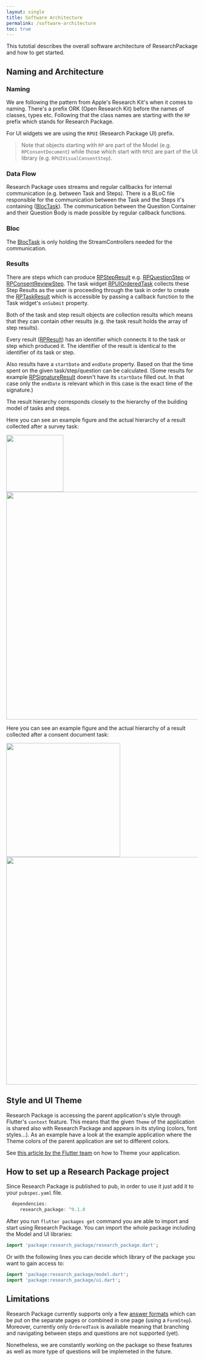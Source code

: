 ```yaml
---
layout: single
title: Software Architecture
permalink: /software-architecture
toc: true
---
```


This tutotial describes the overall software architecture of ResearchPackage and how to get started.

## Naming and Architecture

### Naming
We are following the pattern from Apple's Research Kit's when it comes to naming. There's a prefix ORK (Open Research Kit) before the names of classes, types etc. Following that the class names are starting with the `RP` prefix which stands for Research Package.

For UI widgets we are using the `RPUI` (Research Package UI) prefix.

> Note that objects starting with `RP` are part of the Model (e.g. `RPConsentDocument`) while those which start with `RPUI` are part of the UI library (e.g. `RPUIVisualConsentStep`).





### Data Flow

Research Package uses streams and regular callbacks for internal communication (e.g. between Task and Steps). 
There is a BLoC file responsible for the communication between the Task and the Steps it's containing ([BlocTask](https://pub.dev/documentation/research_package/latest/research_package_model/BlocTask-class.html)). The communication between the Question Container and their Question Body is made possible by regular callback functions.

### Bloc

The [BlocTask](https://pub.dev/documentation/research_package/latest/research_package_model/BlocTask-class.html) is only holding the StreamControllers needed for the communication.

### Results

There are steps which can produce [RPStepResult]() e.g. [RPQuestionStep]() or [RPConsentReviewStep](). The task widget [RPUIOrderedTask]() collects these Step Results as the user is proceeding through the task in order to create the [RPTaskResult]() which is accessible by passing a callback function to the Task widget's `onSubmit` property.

Both of the task and step result objects are collection results which means that they can contain other results (e.g. the task result holds the array of step results).

Every result ([RPResult]()) has an identifier which connects it to the task or step which produced it. The identifier of the result is identical to the identifier of its task or step.

Also results have a `startDate` and `endDate` property. Based on that the time spent on the given task/step/question can be calculated. (Some results for example [RPSignatureResult]() doesn't have its `startDate` filled out. In that case only the `endDate` is relevant which in this case is the exact time of the signature.)

The result hierarchy corresponds closely to the hierarchy of the building model of tasks and steps.

Here you can see an example figure and the actual hierarchy of a result collected after a survey task:

<img src="https://raw.githubusercontent.com/cph-cachet/research.package/master/documentation/images/survey_result_hierarchy_figure.png" height="150">

<img src="https://raw.githubusercontent.com/cph-cachet/research.package/master/documentation/images/survey_result_hierarchy_screenshot.png" height="600">

Here you can see an example figure and the actual hierarchy of a result collected after a consent document task:

<img src="https://raw.githubusercontent.com/cph-cachet/research.package/master/documentation/images/signature_result_hierarchy_figure.png" height="300"> 
<img src="https://raw.githubusercontent.com/cph-cachet/research.package/master/documentation/images/signature_result_hierarchy_screenshot.png" height="600">

## Style and UI Theme

Research Package is accessing the parent application's style through Flutter's `context` feature. This means that the given `Theme` of the application is shared also with Research Package and appears in its styling (colors, font styles...). As an example have a look at the example application where the Theme colors of the parent application are set to different colors.

See [this article by the Flutter team](https://flutter.dev/docs/cookbook/design/themes) on how to Theme your application.


## How to set up a Research Package project

Since Research Package is published to pub, in order to use it just add it to your `pubspec.yaml` file.

```dart
  dependencies:
     research_package: ^0.1.0
```

After you run `flutter packages get` command you are able to import and start using Research Package. 
You can import the whole package including the Model and UI libraries:

```dart
import 'package:research_package/research_package.dart';
```

Or with the following lines you can decide which library of the package you want to gain access to:

``` dart
import 'package:research_package/model.dart';
import 'package:research_package/ui.dart';
```

## Limitations

Research Package currently supports only a few [answer formats](answer-formats) which can be put on the separate pages or combined in one page (using a `FormStep`).
Moreover, currently only `OrderedTask` is available meaning that branching and navigating between steps and questions are not supported (yet). 

Nonetheless, we are constantly working on the package so these features as well as more type of questions will be implemeted in the future.
